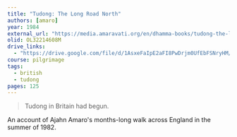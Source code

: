 ```yaml
---
title: "Tudong: The Long Road North"
authors: [amaro]
year: 1984
external_url: "https://media.amaravati.org/en/dhamma-books/tudong-the-long-road-north"
olid: OL32214608M
drive_links:
  - "https://drive.google.com/file/d/1AsxeFaIpE2aFI8PwDrjm0UfEbFSNryHM/view?usp=drivesdk"
course: pilgrimage
tags:
  - british
  - tudong
pages: 125
---
```


> Tudong in Britain had begun.

An account of Ajahn Amaro's months-long walk across England in the summer of 1982.
